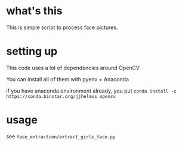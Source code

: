 # what's this

This is simple script to process face pictures.

# setting up

This code uses a lot of dependencies around OpenCV

You can install all of them with pyenv + Anaconda

if you have anaconda environment already, you put `conda install -c https://conda.binstar.org/jjhelmus opencv`

# usage

see `face_extraction/extract_girls_face.py`

